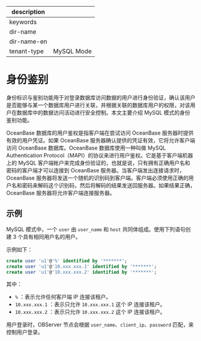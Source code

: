 |description||
|---|---|
|keywords||
|dir-name||
|dir-name-en||
|tenant-type|MySQL Mode|

# 身份鉴别

身份标识与鉴别功能用于对登录数据库访问数据的用户进行身份验证，确认该用户是否能够与某一个数据库用户进行关联，并根据关联的数据库用户的权限，对该用户在数据库中的数据访问活动进行安全控制。本文主要介绍 MySQL 模式的身份鉴别功能。

OceanBase 数据库的用户鉴权是指客户端在尝试访问 OceanBase 服务器时提供有效的用户凭证。如果 OceanBase 服务器确认提供的凭证有效，它将允许客户端访问 OceanBase 数据库。OceanBase 数据库使用一种叫做 MySQL Authentication Protocol（MAPI）的协议来进行用户鉴权。它是基于客户端机器上的 MySQL 客户端帐户来完成身份验证的，也就是说，只有拥有正确用户名和密码的客户端才可以连接到 OceanBase 服务器。当客户端发出连接请求时，OceanBase 服务器将发送一个随机的识别码到客户端。客户端必须使用正确的用户名和密码来解码这个识别码，然后将解码的结果发送回服务器。如果结果正确，OceanBase 服务器将允许客户端连接服务器。

## 示例

MySQL 模式中，一个 `user` 由 `user_name` 和 `host` 共同体组成。使用下列语句创建 3 个具有相同用户名的用户。

示例如下：

```sql
create user 'u1'@'%' identified by '*******';
create user 'u1'@'10.xxx.xxx.1' identified by '*******';
create user 'u1'@'10.xxx.xxx.2' identified by '*******';
```

其中：

* `%` ：表示允许任何客户端 IP 连接该租户。
* `10.xxx.xxx.1` ：表示只允许 `10.xxx.xxx.1` 这个 IP 连接该租户。
* `10.xxx.xxx.2` ：表示只允许 `10.xxx.xxx.2` 这个 IP 连接该租户。

用户登录时，OBServer 节点会根据 `user_name`、`client_ip`、`password` 匹配，来控制用户登录。
